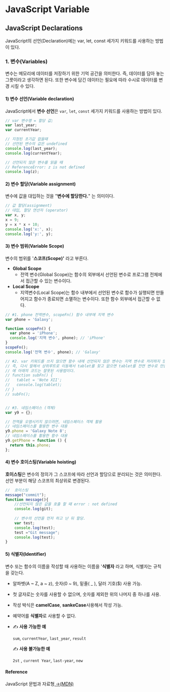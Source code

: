 # JavaScript Variable

## JavaScript Declarations

JavaScript의 선언\(Declaration\)에는 var, let, const 세가지 키워드를 사용하는 방법이 있다.

### 1. 변수\(Variables\)

변수는 메모리에 데이터를 저장하기 위한 기억 공간을 의미한다. 즉, 데이터를 담아 놓는 그릇이라고 생각하면 된다. 또한 변수에 담긴 데이터는 필요에 따라 수시로 데이터를 변경 시킬 수 있다.

#### 1\) 변수 선언\(**Variable declaration\)**

JavaScript에서 **변수 선언**은 `var`, `let`, `const` 세가지 키워드를 사용하는 방법이 있다.

```javascript
// var 변수명 = 할당 값;
var last_year;
var currentYear;

// 지정된 초기값 없을때  
// 선언된 변수의 값은 undefined
console.log(last_year);
console.log(currentYear);

// 선언되지 않은 변수를 읽을 때 
// ReferenceError: z is not defined 
console.log(z);
```

#### 2\) 변수 할당\(V**ariable assignment\)**

변수에 값을 대입하는 것을 "**변수에 할당한다.**" 는 의미이다.

```javascript
// 값 할당(assignment)
// 대입, 할당 연산자 (operator)
var x, y;
x = 9;
y = x * x + 10;
console.log('x:', x);
console.log('y:', y);
```

#### 3\)  변수 범위\(Variable Scope\)

변수의 범위를 '**스코프\(Scope\)'** 라고 부른다.

* **Global Scope**
  * 전역 변수\(Global Scope\)는 함수의 외부에서 선언된 변수로 프로그램 전체에서 접근할 수 있는 변수이다. 
* **Local Scope**
  * 지역변수\(Local Scope\)는 함수 내부에서 선언된 변수로 함수가 실행되면 만들어지고 함수가 종료되면 소멸하는 변수이다. 또한 함수 외부에서 접근할 수 없다.

```javascript
// #1. phone 전역변수, scopeFn() 함수 내부에 지역 변수 
var phone = 'Galaxy';

function scopeFn() {
  var phone = 'iPhone';
  console.log('지역 변수', phone); // 'iPhone'
}
scopeFn();
console.log('전역 변수', phone); // 'Galaxy'

// #2. var 키워드를 쓰지 않으면 함수 내에 선언되지 않은 변수는 지역 변수로 처리하지 않는다.
// 즉, 다시 말해서 상위루트로 이동해서 tablet를 찾고 없으면 tablet를 전연 변수로 만들기 문
// 에 아래의 코드는 잘못된 사용법이다.
// function subFn() {
// 	 tablet = 'Note XII'; 
//   console.log(tablet);
// }
// subFn(); 


// #3. 네임스페이스 (객체)
var y9 = {};

// 전역을 오염시키지 않으려면, 네임스페이스 객체 활용
// 네임스페이스를 활용한 변수 대용
y9.phone = 'Galaxy Note 8';
// 네임스페이스를 활용한 함수 대용
y9.getPhone = function () {
  return this.phone;
};
```

#### 4\) 변수 호이스팅\(Variable hoisting\)

**호이스팅**은 변수의 정의가 그 스코프에 따라 선언과 할당으로 분리되는 것은 의미한다. 선언 부분이 해당 스코프의 최상위로 변경된다.

```javascript
//  호이스팅
message("commit");
function message(){
    //선언되지 않은 값을 호출 할 때 error : not defined 
    console.log(git);
    
    // 변수의 선언을 먼저 하고 난 뒤 할당.
    var test;
    console.log(test);
    test ="Git message";
    console.log(test);
}
```

#### 5\) 식별자\(I**dentifier\)**

 변수 또는 함수의 이름을 작성할 때 사용하는 이름을 '**식별자** 라고 하며, 식별자는 규칙을 갖는다.

* 알파벳\(A ~ Z, a ~ z\), 숫자\(0 ~ 9\), 밑줄\( \_ \), 달러 기호\($\) 사용 가능.
* 첫 글자로는 숫자를 사용할 수 없으며, 숫자를 제외한 위의 나머지 중 하나를 사용.
* 작성 박식은 **camelCase**, **sankeCase**사용해서 작성 가능.
* 예약어를 **식별자**로 사용할 수 없다.
* ✍ **사용 가능한 예** 

  `sum`, `currentYear`, `last_year`, `result`

  ✍ **사용 불가능한 예** 

  `2st` , `current Year`, `last-year`, `new`

#### Reference

JavaScript 문법과 자료형[ →\(MDN\)](https://developer.mozilla.org/ko/docs/Web/JavaScript/Guide/Values,_variables,_and_literals)


